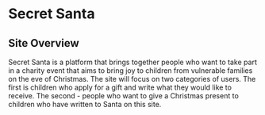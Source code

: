 # **Secret Santa**
## **Site Overview**
Secret Santa is a platform that brings together people who want to take part in a charity event that aims to bring joy to children from vulnerable families on the eve of Christmas. The site will focus on two categories of users. The first is children who apply for a gift and write what they would like to receive. The second - people who want to give a Christmas present to children who have written to Santa on this site.